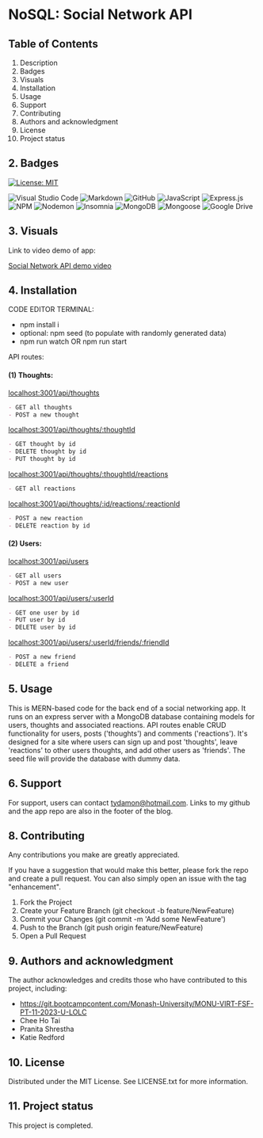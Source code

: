 # NoSQL: Social Network API

## Table of Contents

1. Description
2. Badges
3. Visuals
4. Installation
5. Usage
6. Support
7. Contributing 
8. Authors and acknowledgment
9. License
10. Project status

## 2. Badges

[![License: MIT](https://img.shields.io/badge/License-MIT-yellow.svg)](https://opensource.org/licenses/MIT) 

![Visual Studio Code](https://img.shields.io/badge/Visual%20Studio%20Code-0078d7.svg?style=for-the-badge&logo=visual-studio-code&logoColor=white) ![Markdown](https://img.shields.io/badge/markdown-%23000000.svg?style=for-the-badge&logo=markdown&logoColor=white) ![GitHub](https://img.shields.io/badge/github-%23121011.svg?style=for-the-badge&logo=github&logoColor=white) ![JavaScript](https://img.shields.io/badge/javascript-%23323330.svg?style=for-the-badge&logo=javascript&logoColor=%23F7DF1E) ![Express.js](https://img.shields.io/badge/express.js-%23404d59.svg?style=for-the-badge&logo=express&logoColor=%2361DAFB) ![NPM](https://img.shields.io/badge/npm-CB3837.svg?style=for-the-badge&logo=npm&logoColor=white) ![Nodemon](https://img.shields.io/badge/NODEMON-%23323330.svg?style=for-the-badge&logo=nodemon&logoColor=%BBDEAD) ![Insomnia](https://img.shields.io/badge/Insomnia-black?style=for-the-badge&logo=insomnia&logoColor=5849BE) ![MongoDB](https://img.shields.io/badge/MongoDB-%234ea94b.svg?style=for-the-badge&logo=mongodb&logoColor=white) ![Mongoose](https://img.shields.io/badge/Mongoose-880000.svg?style=for-the-badge&logo=Mongoose&logoColor=white) ![Google Drive](https://img.shields.io/badge/Google%20Drive-4285F4.svg?style=for-the-badge&logo=Google-Drive&logoColor=white)

## 3. Visuals

Link to video demo of app:

[Social Network API demo video](https://drive.google.com/file/d/1PtcN2w0fvdzbDq1p1yqlKgHck8jhkgXD/view?usp=drive_link)

## 4. Installation

CODE EDITOR TERMINAL:

- npm install i
- optional: npm seed (to populate with randomly generated data)
- npm run watch OR npm run start

API routes:

#### (1) Thoughts:

<ins>localhost:3001/api/thoughts</ins>
```md
- GET all thoughts
- POST a new thought
```

<ins>localhost:3001/api/thoughts/:thoughtId</ins>
```md
- GET thought by id
- DELETE thought by id
- PUT thought by id
```

<ins>localhost:3001/api/thoughts/:thoughtId/reactions</ins>
```md
- GET all reactions
```

<ins>localhost:3001/api/thoughts/:id/reactions/:reactionId</ins>
```md
- POST a new reaction
- DELETE reaction by id
```

#### (2) Users:

<ins>localhost:3001/api/users</ins>
```md
- GET all users
- POST a new user
```

<ins>localhost:3001/api/users/:userId</ins>
```md
- GET one user by id
- PUT user by id
- DELETE user by id
```

<ins>localhost:3001/api/users/:userId/friends/:friendId</ins>
```md
- POST a new friend
- DELETE a friend
```

## 5. Usage

This is MERN-based code for the back end of a social networking app. It runs on an express server with a MongoDB database containing models for users, thoughts and associated reactions. API routes enable CRUD functionality for users, posts ('thoughts') and comments ('reactions'). It's designed for a site where users can sign up and post 'thoughts', leave 'reactions' to other users thoughts, and add other users as 'friends'. The seed file will provide the database with dummy data.

## 6. Support

For support, users can contact tydamon@hotmail.com. Links to my github and the app repo are also in the footer of the blog.

## 8. Contributing

Any contributions you make are greatly appreciated.

If you have a suggestion that would make this better, please fork the repo and create a pull request. You can also simply open an issue with the tag "enhancement". 
1.	Fork the Project
2.	Create your Feature Branch (git checkout -b feature/NewFeature)
3.	Commit your Changes (git commit -m 'Add some NewFeature')
4.	Push to the Branch (git push origin feature/NewFeature)
5.	Open a Pull Request

## 9. Authors and acknowledgment

The author acknowledges and credits those who have contributed to this project, including:

-	https://git.bootcampcontent.com/Monash-University/MONU-VIRT-FSF-PT-11-2023-U-LOLC
-	Chee Ho Tai
-	Pranita Shrestha
- Katie Redford

## 10. License

Distributed under the MIT License. See LICENSE.txt for more information.
 
## 11. Project status

This project is completed.
